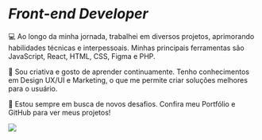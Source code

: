 

<!--
**Sara01romao/Sara01romao** is a ✨ _special_ ✨ repository because its `README.md` (this file) appears on your GitHub profile.-->
<!-- 
 <img src="https://user-images.githubusercontent.com/46323667/167675818-6774373c-e6b5-48f3-a552-e83413f16680.svg" min-width="250px" max-width="300px" align="right" alt="Ilustração notebook"/> -->
 <h1 ><em>Front-end Developer</em></h1> 
  
💻 Ao longo da minha jornada, trabalhei em diversos projetos, aprimorando habilidades técnicas e interpessoais. Minhas principais ferramentas são JavaScript, React, HTML, CSS, Figma e PHP.

🧠 Sou criativa e gosto de aprender continuamente. Tenho conhecimentos em Design UX/UI e Marketing, o que me permite criar soluções melhores para o usuário.

🚀 Estou sempre em busca de novos desafios. Confira meu Portfólio e GitHub para ver meus projetos!


<div >
<!--   <a href="https://sara01romao.github.io/portfolio/">
    <img src="https://img.shields.io/badge/-Portfólio-633bbc?style=flat-square&logo=appveyor&logoColor=white" />
  </a> -->
  <a href="https://www.linkedin.com/in/sara-romao/">
    <img src="https://img.shields.io/badge/-Linkedin-633bbc?style=flat-square&logo=Linkedin&logoColor=white" />
  </a>

 
</div>
 
 

 




